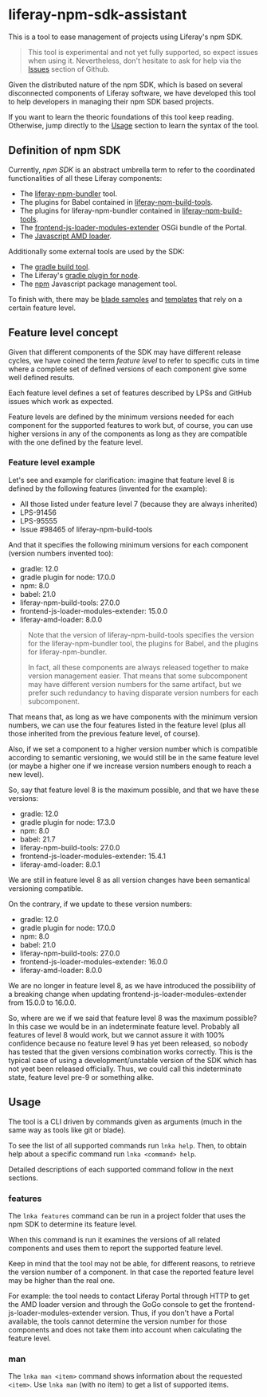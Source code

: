 # liferay-npm-sdk-assistant

This is a tool to ease management of projects using Liferay's npm SDK.

> This tool is experimental and not yet fully supported, so expect issues when
> using it. Nevertheless, don't hesitate to ask for help via the
> [Issues](https://github.com/liferay/liferay-npm-sdk-assistant/issues) section
> of Github.

Given the distributed nature of the npm SDK, which is based on several 
disconnected components of Liferay software, we have developed this tool to 
help developers in managing their npm SDK based projects.

If you want to learn the theoric foundations of this tool keep reading. 
Otherwise, jump directly to the [Usage](#usage) section to learn the syntax of 
the tool.

## Definition of npm SDK

Currently, *npm SDK* is an abstract umbrella term to refer to the coordinated 
functionalities of all these Liferay components:

* The 
[liferay-npm-bundler](https://github.com/liferay/liferay-npm-build-tools/tree/master/packages/liferay-npm-bundler)
tool.
* The plugins for Babel contained in
[liferay-npm-build-tools](https://github.com/liferay/liferay-npm-build-tools/tree/master/packages).
* The plugins for liferay-npm-bundler contained in
[liferay-npm-build-tools](https://github.com/liferay/liferay-npm-build-tools/tree/master/packages).
* The 
[frontend-js-loader-modules-extender](https://github.com/liferay/liferay-portal/tree/master/modules/apps/foundation/frontend-js/frontend-js-loader-modules-extender)
OSGi bundle of the Portal.
* The [Javascript AMD loader](https://github.com/liferay/liferay-amd-loader).

Additionally some external tools are used by the SDK:

* The [gradle build tool](https://gradle.org/).
* The Liferay's 
[gradle plugin for node](https://github.com/liferay/liferay-portal/tree/master/modules/sdk/gradle-plugins-node).
* The [npm](https://www.npmjs.com/) Javascript package management tool.

To finish with, there may be 
[blade samples](https://github.com/liferay/liferay-blade-samples/tree/master/gradle/apps/npm)
and 
[templates](https://github.com/liferay/liferay-portal/tree/master/modules/sdk/project-templates) 
that rely on a certain feature level.

## Feature level concept

Given that different components of the SDK may have different release cycles, we 
have coined the term *feature level* to refer to specific cuts in time where 
a complete set of defined versions of each component give some well defined 
results.

Each feature level defines a set of features described by LPSs and GitHub 
issues which work as expected.

Feature levels are defined by the minimum versions needed for each component for
the supported features to work but, of course, you can use higher versions in 
any of the components as long as they are compatible with the one defined by the
feature level.

### Feature level example

Let's see and example for clarification: imagine that feature level 8 is defined
by the following features (invented for the example):

* All those listed under feature level 7 (because they are always inherited)
* LPS-91456
* LPS-95555
* Issue #98465 of liferay-npm-build-tools

And that it specifies the following minimum versions for each component 
(version numbers invented too):

* gradle: 12.0
* gradle plugin for node: 17.0.0
* npm: 8.0
* babel: 21.0
* liferay-npm-build-tools: 27.0.0
* frontend-js-loader-modules-extender: 15.0.0
* liferay-amd-loader: 8.0.0

> Note that the version of liferay-npm-build-tools specifies the version for the
> liferay-npm-bundler tool, the plugins for Babel, and the plugins for 
> liferay-npm-bundler. 
>
> In fact, all these components are always released together to make version 
> management easier. That means that some subcomponent may have different 
> version numbers for the same artifact, but we prefer such redundancy to having 
> disparate version numbers for each subcomponent.

That means that, as long as we have components with the minimum version numbers,
we can use the four features listed in the feature level (plus all those 
inherited from the previous feature level, of course).

Also, if we set a component to a higher version number which is compatible 
according to semantic versioning, we would still be in the same feature level 
(or maybe a higher one if we increase version numbers enough to reach a new 
level).

So, say that feature level 8 is the maximum possible, and that we have these
versions:

* gradle: 12.0
* gradle plugin for node: 17.3.0
* npm: 8.0
* babel: 21.7
* liferay-npm-build-tools: 27.0.0
* frontend-js-loader-modules-extender: 15.4.1
* liferay-amd-loader: 8.0.1

We are still in feature level 8 as all version changes have been semantical 
versioning compatible.

On the contrary, if we update to these version numbers:

* gradle: 12.0
* gradle plugin for node: 17.0.0
* npm: 8.0
* babel: 21.0
* liferay-npm-build-tools: 27.0.0
* frontend-js-loader-modules-extender: 16.0.0
* liferay-amd-loader: 8.0.0

We are no longer in feature level 8, as we have introduced the possibility of a
breaking change when updating frontend-js-loader-modules-extender from 15.0.0
to 16.0.0. 

So, where are we if we said that feature level 8 was the maximum possible? In 
this case we would be in an indeterminate feature level. Probably all features
of level 8 would work, but we cannot assure it with 100% confidence because no
feature level 9 has yet been released, so nobody has tested that the given 
versions combination works correctly. This is the typical case of using a 
development/unstable version of the SDK which has not yeet been released 
officially. Thus, we could call this indeterminate state, feature level pre-9 or
something alike.

## Usage

The tool is a CLI driven by commands given as arguments (much in the same way as
tools like git or blade). 

To see the list of all supported commands run `lnka help`. Then, to obtain help
about a specific command run `lnka <command> help`.

Detailed descriptions of each supported command follow in the next sections.

### features

The `lnka features` command can be run in a project folder that uses the npm SDK 
to determine its feature level. 

When this command is run it examines the versions of all related components and
uses them to report the supported feature level.

Keep in mind that the tool may not be able, for different reasons, to retrieve 
the version number of a component. In that case the reported feature level may 
be higher than the real one.

For example: the tool needs to contact Liferay Portal through HTTP to get the 
AMD loader version and through the GoGo console to get the 
frontend-js-loader-modules-extender version. Thus, if you don't have a Portal 
available, the tools cannot determine the version number for those components
and does not take them into account when calculating the feature level.

### man

The `lnka man <item>` command shows information about the requested `<item>`. 
Use `lnka man` (with no item) to get a list of supported items.


